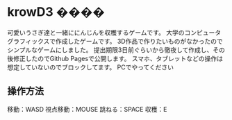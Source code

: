 # krowD3 ����
可愛いうさぎ達と一緒ににんじんを収穫するゲームです。
大学のコンピュータグラフィックスで作成したゲームです。
3D作品で作りたいものがなかったのでシンプルなゲームにしました。
提出期限3日前ぐらいから徹夜して作成し、その後修正したのでGithub Pagesで公開します。
スマホ、タブレットなどの操作は想定していないのでブロックしてます。
PCでやってください

## 操作方法
移動：WASD
視点移動：MOUSE
跳ねる：SPACE
収穫：E

